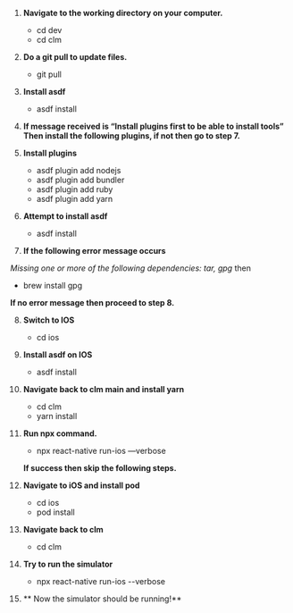 1. **Navigate to the working directory on your computer.**
	- cd dev
	- cd clm

2. **Do a git pull to update files.**
	- git pull

3. **Install asdf**
	- asdf install
		
4. **If message received is “Install plugins first to be able to install tools” Then install the following plugins, if not then go to step 7.** 

5. **Install plugins**
	- asdf plugin add nodejs                  
	- asdf plugin add bundler
	- asdf plugin add ruby 
	- asdf plugin add yarn

6. **Attempt to install asdf**
	- asdf install

7. **If the following error message occurs**
   
*Missing one or more of the following dependencies: tar, gpg* then

   - brew install gpg
  
**If no error message then proceed to step 8.**
		
8. **Switch to IOS**

	- cd ios

9. **Install asdf on IOS**

	- asdf install

10. **Navigate back to clm main and install yarn**

	- cd clm
	- yarn install


11. **Run npx command.**

	- npx react-native run-ios —verbose
  
	**If success then skip the following steps.**

12. **Navigate to iOS and install pod**

	- cd ios
	- pod install

13. **Navigate back to clm**
	- cd clm
	

14. **Try to run the simulator**
	- npx react-native run-ios --verbose

15. ** Now the simulator should be running!**
